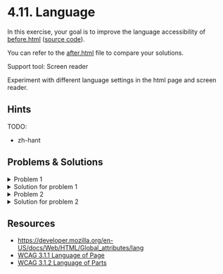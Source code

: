 # 4.11. Language

In this exercise, your goal is to improve the language accessibility of [before.html](https://ubax.github.io/a11y-kata/4-pitfalls/4.10-language/before.html) ([source code](./before.html)).

You can refer to the [after.html](after.html) file to compare your solutions.

Support tool: Screen reader

Experiment with different language settings in the html page and screen reader.

## Hints

TODO:

- zh-hant

## Problems & Solutions

<details>
<summary>Problem 1</summary>

Missing `lang` attribute on website

</details>
<details>
<summary>Solution for problem 1</summary>

Add the `lang` attribute to the `html` element. The value should be the language of the document.

```html
<html lang="de">
  ...
</html>
```

</details>

<details>
<summary>Problem 2</summary>

Missing `lang` attribute on specific elements

</details>
<details>
<summary>Solution for problem 2</summary>

Add the `lang` attribute to the elements with content in different language.

```html
<h2 lang="en">Author's note</h2>
<p lang="en">This article was generated using Chat GPT</p>
```

</details>

## Resources

- https://developer.mozilla.org/en-US/docs/Web/HTML/Global_attributes/lang
- [WCAG 3.1.1 Language of Page](https://www.w3.org/WAI/WCAG21/quickref/#language-of-page)
- [WCAG 3.1.2 Language of Parts](https://www.w3.org/WAI/WCAG21/quickref/#language-of-parts)
